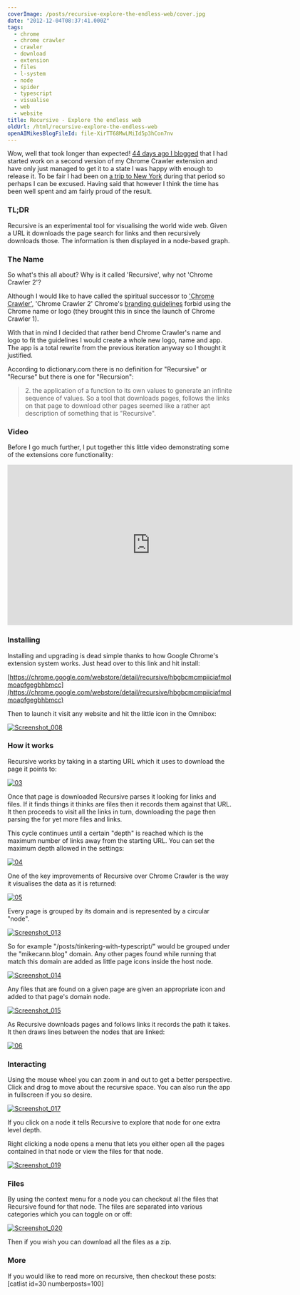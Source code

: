 ```yaml
---
coverImage: /posts/recursive-explore-the-endless-web/cover.jpg
date: "2012-12-04T08:37:41.000Z"
tags:
  - chrome
  - chrome crawler
  - crawler
  - download
  - extension
  - files
  - l-system
  - node
  - spider
  - typescript
  - visualise
  - web
  - website
title: Recursive - Explore the endless web
oldUrl: /html/recursive-explore-the-endless-web
openAIMikesBlogFileId: file-XirTT68MwLMiId5p3hCon7nv
---
```


Wow, well that took longer than expected! [44 days ago I blogged](/posts/tinkering-with-typescript/) that I had started work on a second version of my Chrome Crawler extension and have only just managed to get it to a state I was happy with enough to release it. To be fair I had been on [a trip to New York](/posts/new-york-new-york/) during that period so perhaps I can be excused. Having said that however I think the time has been well spent and am fairly proud of the result.

<!-- more -->

### TL;DR

Recursive is an experimental tool for visualising the world wide web. Given a URL it downloads the page search for links and then recursively downloads those. The information is then displayed in a node-based graph.

<!--more-->

### The Name

So what's this all about? Why is it called 'Recursive', why not 'Chrome Crawler 2'?

Although I would like to have called the spiritual successor to ['Chrome Crawler'](/posts/chrome-crawler-a-web-crawler-written-in-javascript/), 'Chrome Crawler 2' Chrome's [branding guidelines](https://developers.google.com/chrome/web-store/branding) forbid using the Chrome name or logo (they brought this in since the launch of Chrome Crawler 1).

With that in mind I decided that rather bend Chrome Crawler's name and logo to fit the guidelines I would create a whole new logo, name and app. The app is a total rewrite from the previous iteration anyway so I thought it justified.

According to dictionary.com there is no definition for "Recursive" or "Recurse" but there is one for "Recursion":

> 2\. the application of a function to its own values to generate an infinite sequence of values.
> So a tool that downloads pages, follows the links on that page to download other pages seemed like a rather apt description of something that is "Recursive".

### Video

Before I go much further, I put together this little video demonstrating some of the extensions core functionality:

<iframe width="640" height="360" src="https://www.youtube.com/embed/oNdpoM5Vhsc" frameborder="0" allowfullscreen></iframe>

### Installing

Installing and upgrading is dead simple thanks to how Google Chrome's extension system works. Just head over to this link and hit install:

[https://chrome.google.com/webstore/detail/recursive/hbgbcmcmpiiciafmolmoapfgegbhbmcc](https://chrome.google.com/webstore/detail/recursive/hbgbcmcmpiiciafmolmoapfgegbhbmcc)

Then to launch it visit any website and hit the little icon in the Omnibox:

[![](https://www.mikecann.blog/wp-content/uploads/2012/12/Screenshot_008.png "Screenshot_008")](https://www.mikecann.blog/wp-content/uploads/2012/12/Screenshot_008.png)

### How it works

Recursive works by taking in a starting URL which it uses to download the page it points to:

[![](https://www.mikecann.blog/wp-content/uploads/2012/12/03.jpg "03")](https://www.mikecann.blog/wp-content/uploads/2012/12/03.jpg)

Once that page is downloaded Recursive parses it looking for links and files. If it finds things it thinks are files then it records them against that URL. It then proceeds to visit all the links in turn, downloading the page then parsing the for yet more files and links.

This cycle continues until a certain "depth" is reached which is the maximum number of links away from the starting URL. You can set the maximum depth allowed in the settings:

[![](https://www.mikecann.blog/wp-content/uploads/2012/12/04.jpg "04")](https://www.mikecann.blog/wp-content/uploads/2012/12/04.jpg)

One of the key improvements of Recursive over Chrome Crawler is the way it visualises the data as it is returned:

[![](https://www.mikecann.blog/wp-content/uploads/2012/12/05.jpg "05")](https://www.mikecann.blog/wp-content/uploads/2012/12/05.jpg)

Every page is grouped by its domain and is represented by a circular "node".

[![](https://www.mikecann.blog/wp-content/uploads/2012/12/Screenshot_013.png "Screenshot_013")](https://www.mikecann.blog/wp-content/uploads/2012/12/Screenshot_013.png)

So for example "/posts/tinkering-with-typescript/" would be grouped under the "mikecann.blog" domain. Any other pages found while running that match this domain are added as little page icons inside the host node.

[![](https://www.mikecann.blog/wp-content/uploads/2012/12/Screenshot_014.png "Screenshot_014")](https://www.mikecann.blog/wp-content/uploads/2012/12/Screenshot_014.png)

Any files that are found on a given page are given an appropriate icon and added to that page's domain node.

[![](https://www.mikecann.blog/wp-content/uploads/2012/12/Screenshot_015.png "Screenshot_015")](https://www.mikecann.blog/wp-content/uploads/2012/12/Screenshot_015.png)

As Recursive downloads pages and follows links it records the path it takes. It then draws lines between the nodes that are linked:

[![](https://www.mikecann.blog/wp-content/uploads/2012/12/06.jpg "06")](https://www.mikecann.blog/wp-content/uploads/2012/12/06.jpg)

### Interacting

Using the mouse wheel you can zoom in and out to get a better perspective. Click and drag to move about the recursive space. You can also run the app in fullscreen if you so desire.

[![](https://www.mikecann.blog/wp-content/uploads/2012/12/Screenshot_017.png "Screenshot_017")](https://www.mikecann.blog/wp-content/uploads/2012/12/Screenshot_017.png)

If you click on a node it tells Recursive to explore that node for one extra level depth.

Right clicking a node opens a menu that lets you either open all the pages contained in that node or view the files for that node.

[![](https://www.mikecann.blog/wp-content/uploads/2012/12/Screenshot_019.png "Screenshot_019")](https://www.mikecann.blog/wp-content/uploads/2012/12/Screenshot_019.png)

### Files

By using the context menu for a node you can checkout all the files that Recursive found for that node. The files are separated into various categories which you can toggle on or off:

[![](https://www.mikecann.blog/wp-content/uploads/2012/12/Screenshot_020.png "Screenshot_020")](https://www.mikecann.blog/wp-content/uploads/2012/12/Screenshot_020.png)

Then if you wish you can download all the files as a zip.

### More

If you would like to read more on recursive, then checkout these posts:
[catlist id=30 numberposts=100]
